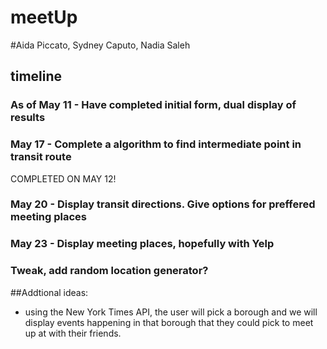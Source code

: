 # meetUp
#Aida Piccato, Sydney Caputo, Nadia Saleh
## timeline
### As of May 11 - Have completed initial form, dual display of results
### May 17 - Complete a algorithm to find intermediate point in transit route
  COMPLETED ON MAY 12!
### May 20 - Display transit directions. Give options for preffered meeting places
### May 23 - Display meeting places, hopefully with Yelp
### Tweak, add random location generator?

##Addtional ideas:
- using the New York Times API, the user will pick a borough and we will display events happening in that borough that they could pick to meet up at with their friends. 
